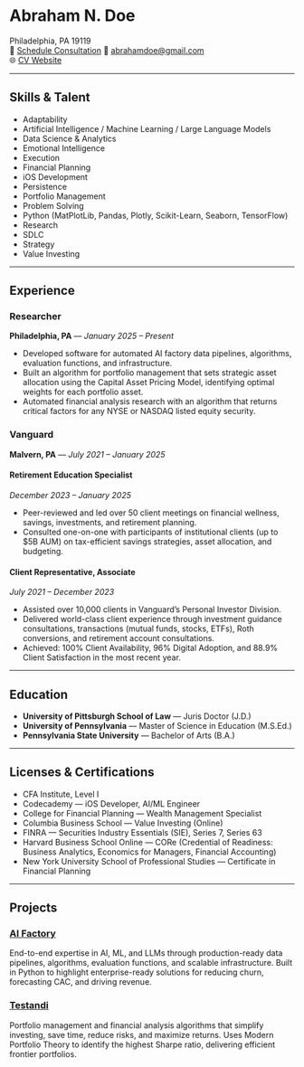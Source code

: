 # Abraham N. Doe  
Philadelphia, PA 19119  
📅 [Schedule Consultation](https://calendly.com/abrahamdoe/new-meeting)
📧 [abrahamdoe@gmail.com](mailto:abrahamdoe@gmail.com)  
🌐 [CV Website](https://blackarsenic88.github.io/cv/)  

---

## Skills & Talent
- Adaptability  
- Artificial Intelligence / Machine Learning / Large Language Models  
- Data Science & Analytics  
- Emotional Intelligence  
- Execution  
- Financial Planning  
- iOS Development  
- Persistence  
- Portfolio Management  
- Problem Solving  
- Python (MatPlotLib, Pandas, Plotly, Scikit-Learn, Seaborn, TensorFlow)  
- Research  
- SDLC  
- Strategy  
- Value Investing  

---

## Experience  

### Researcher  
**Philadelphia, PA** — *January 2025 – Present*  
- Developed software for automated AI factory data pipelines, algorithms, evaluation functions, and infrastructure.  
- Built an algorithm for portfolio management that sets strategic asset allocation using the Capital Asset Pricing Model, identifying optimal weights for each portfolio asset.  
- Automated financial analysis research with an algorithm that returns critical factors for any NYSE or NASDAQ listed equity security.  

### Vanguard  
**Malvern, PA** — *July 2021 – January 2025*  

#### Retirement Education Specialist  
*December 2023 – January 2025*  
- Peer-reviewed and led over 50 client meetings on financial wellness, savings, investments, and retirement planning.  
- Consulted one-on-one with participants of institutional clients (up to $5B AUM) on tax-efficient savings strategies, asset allocation, and budgeting.  

#### Client Representative, Associate  
*July 2021 – December 2023*  
- Assisted over 10,000 clients in Vanguard’s Personal Investor Division.  
- Delivered world-class client experience through investment guidance consultations, transactions (mutual funds, stocks, ETFs), Roth conversions, and retirement account consultations.  
- Achieved: 100% Client Availability, 96% Digital Adoption, and 88.9% Client Satisfaction in the most recent year.  

---

## Education
- **University of Pittsburgh School of Law** — Juris Doctor (J.D.)  
- **University of Pennsylvania** — Master of Science in Education (M.S.Ed.)  
- **Pennsylvania State University** — Bachelor of Arts (B.A.)  

---

## Licenses & Certifications  
- CFA Institute, Level I  
- Codecademy — iOS Developer, AI/ML Engineer  
- College for Financial Planning — Wealth Management Specialist  
- Columbia Business School — Value Investing (Online)  
- FINRA — Securities Industry Essentials (SIE), Series 7, Series 63  
- Harvard Business School Online — CORe (Credential of Readiness: Business Analytics, Economics for Managers, Financial Accounting)  
- New York University School of Professional Studies — Certificate in Financial Planning  

---

## Projects  

### [AI Factory](https://github.com/BlackArsenic88/ai-factory)  
End-to-end expertise in AI, ML, and LLMs through production-ready data pipelines, algorithms, evaluation functions, and scalable infrastructure. Built in Python to highlight enterprise-ready solutions for reducing churn, forecasting CAC, and driving revenue.  

### [Testandi](http://www.testandi.com)  
Portfolio management and financial analysis algorithms that simplify investing, save time, reduce risks, and maximize returns. Uses Modern Portfolio Theory to identify the highest Sharpe ratio, delivering efficient frontier portfolios.  
























